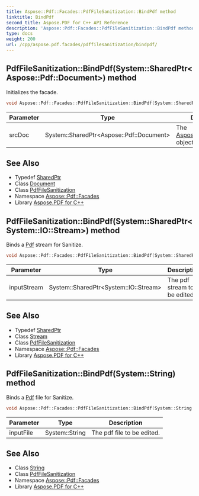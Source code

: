 ```yaml
---
title: Aspose::Pdf::Facades::PdfFileSanitization::BindPdf method
linktitle: BindPdf
second_title: Aspose.PDF for C++ API Reference
description: 'Aspose::Pdf::Facades::PdfFileSanitization::BindPdf method. Initializes the facade in C++.'
type: docs
weight: 200
url: /cpp/aspose.pdf.facades/pdffilesanitization/bindpdf/
---
```

## PdfFileSanitization::BindPdf(System::SharedPtr\<Aspose::Pdf::Document\>) method


Initializes the facade.

```cpp
void Aspose::Pdf::Facades::PdfFileSanitization::BindPdf(System::SharedPtr<Aspose::Pdf::Document> srcDoc) override
```


| Parameter | Type | Description |
| --- | --- | --- |
| srcDoc | System::SharedPtr\<Aspose::Pdf::Document\> | The [Aspose.Pdf.Document](../../../aspose.pdf/document/) object. |

## See Also

* Typedef [SharedPtr](../../../system/sharedptr/)
* Class [Document](../../../aspose.pdf/document/)
* Class [PdfFileSanitization](../)
* Namespace [Aspose::Pdf::Facades](../../)
* Library [Aspose.PDF for C++](../../../)
## PdfFileSanitization::BindPdf(System::SharedPtr\<System::IO::Stream\>) method


Binds a [Pdf](../../../aspose.pdf/) stream for Sanitize.

```cpp
void Aspose::Pdf::Facades::PdfFileSanitization::BindPdf(System::SharedPtr<System::IO::Stream> inputStream) override
```


| Parameter | Type | Description |
| --- | --- | --- |
| inputStream | System::SharedPtr\<System::IO::Stream\> | The pdf stream to be edited. |

## See Also

* Typedef [SharedPtr](../../../system/sharedptr/)
* Class [Stream](../../../system.io/stream/)
* Class [PdfFileSanitization](../)
* Namespace [Aspose::Pdf::Facades](../../)
* Library [Aspose.PDF for C++](../../../)
## PdfFileSanitization::BindPdf(System::String) method


Binds a [Pdf](../../../aspose.pdf/) file for Sanitize.

```cpp
void Aspose::Pdf::Facades::PdfFileSanitization::BindPdf(System::String inputFile) override
```


| Parameter | Type | Description |
| --- | --- | --- |
| inputFile | System::String | The pdf file to be edited. |

## See Also

* Class [String](../../../system/string/)
* Class [PdfFileSanitization](../)
* Namespace [Aspose::Pdf::Facades](../../)
* Library [Aspose.PDF for C++](../../../)
